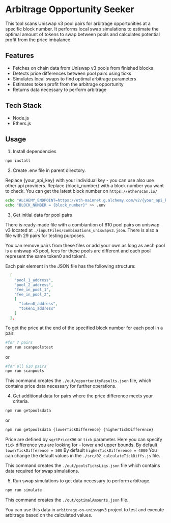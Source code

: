 # Arbitrage Opportunity Seeker

This tool scans Uniswap v3 pool pairs for arbitrage opportunities at a specific block number. It performs local swap simulations to estimate the optimal amount of tokens to swap between pools and calculates potential profit from the price imbalance.

## Features

- Fetches on chain data from Uniswap v3 pools from finished blocks  
- Detects price differences between pool pairs using ticks  
- Simulates local swaps to find optimal arbitrage parameters  
- Estimates token profit from the arbitrage opportunity  
- Returns data necessary to perform arbitrage  

## Tech Stack

- Node.js  
- Ethers.js  

## Usage

1. Install dependencies
```bash
npm install
```


2. Create .env file in parent directory.

Replace {your_api_key} with your individual key - you can use also use other api providers.
Replace {block_number} with a block number you want to check. You can get the latest block number on `https://etherscan.io/`
```bash
echo "ALCHEMY_ENDPOINT=https://eth-mainnet.g.alchemy.com/v2/{your_api_key}" > .env
echo "BLOCK_NUMBER = {block_number}" >> .env
```

3. Get initial data for pool pairs

There is ready-made file with a combiantion of 610 pool pairs on uniswap v3 located at 
`./inputFiles/combinations_uniswapv3.json`.
There is also a file with 29 pairs for testing purposes.

You can remove pairs from these files or add your own as long as aech pool is a uniswap v3 pool, fees for these pools are different and each pool represent the same token0 and token1.


Each pair element in the JSON file has the following structure:
```json
  [
    "pool_1_address",
    "pool_2_address",
    "fee_in_pool_1",
    "fee_in_pool_2",
    [
      "token0_address",
      "token1_address"
    ]
  ],
```

To get the price at the end of the specified block number for each pool in a pair:
```bash
#for 7 pairs
npm run scanpoolstest
```

or 

```bash
#for all 610 pairs
npm run scanpools
```

This command creates the `./out/opportunityResults.json` file, which contains price data necessary for further operations.


4. Get additional data for pairs where the price difference meets your criteria.

```bash
npm run getpoolsdata
```

or 

```bash
npm run getpoolsdata {lowerTickDifference} {higherTickDifference}
```

Price are defined by `sqrtPriceX96` or `tick` parameter.
Here you can specify `tick` difference you are looking for - lower and upper bounds.
By default `lowerTickDifference = 500`
By default `higherTickDifference = 4000`
You can change the default values in the `./src/02_calculateTickDiffs.js` file.

This command creates the `./out/poolsTicksLiqs.json` file which contains data required for swap simulations.

5. Run swap simulations to get data necessary to perform arbitrage.

```bash
npm run simulate
```

This command creates the `./out/optimalAmounts.json` file.

You can use this data in `arbitrage-on-uniswapv3` project to test and execute arbitrage based on the calculated values.
